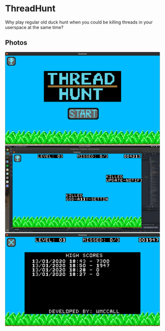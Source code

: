 # ThreadHunt

Why play regular old duck hunt when you could be killing threads in your userspace at the same time?

## Photos
![Thread Hunt Home](pictures/demo/ThreadHuntHome.png)
![Thread Hunt During](pictures/demo/ThreadHuntDuring.png)
![Thread Hunt Hight Scores](pictures/demo/ThreadHuntHighScores.png)
